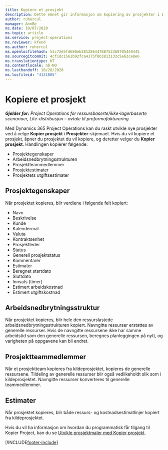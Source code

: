 ```yaml
---
title: Kopiere et prosjekt
description: Dette emnet gir informasjon om kopiering av prosjekter i Dynamics 365 Project Operations.
author: ruhercul
manager: AnnBe
ms.date: 10/07/2020
ms.topic: article
ms.service: project-operations
ms.reviewer: kfend
ms.author: ruhercul
ms.openlocfilehash: 53c72e5fd680eb28128644788752368705440445
ms.sourcegitcommit: 4cf1dc1561b92fca4175f0b3813133c5e63ce8e6
ms.translationtype: HT
ms.contentlocale: nb-NO
ms.lasthandoff: 10/28/2020
ms.locfileid: "4131805"
---
```

# <a name="copy-a-project"></a>Kopiere et prosjekt

_**Gjelder for:** Project Operations for ressursbaserte/ikke-lagerbaserte scenarioer, Lite-distribusjon – avtale til proformafakturering_

Med Dynamics 365 Project Operations kan du raskt utvikle nye prosjekter ved å velge **Kopier prosjekt** i **Prosjekter**-skjemaet. Hvis du vil kopiere et prosjekt, åpner du prosjektet du vil kopiere, og deretter velger du **Kopier prosjekt**. Handlingen kopierer følgende:

- Prosjektegenskaper
- Arbeidsnedbrytningsstrukturen
- Prosjektteammedlemmer
- Prosjektestimater
- Prosjektets utgiftsestimater

## <a name="project-properties"></a>Prosjektegenskaper

Når prosjektet kopieres, blir verdiene i følgende felt kopiert:

- Navn
- Beskrivelse
- Kunde
- Kalendermal
- Valuta
- Kontraktsenhet
- Prosjektleder
- Status
- Generell prosjektstatus
- Kommentarer
- Estimater
- Beregnet startdato
- Sluttdato
- Innsats (timer)
- Estimert arbeidskostnad
- Estimert utgiftskostnad

## <a name="work-breakdown-structure"></a>Arbeidsnedbrytningsstruktur

Når prosjektet kopieres, blir hele den ressurslastede arbeidsnedbrytningsstrukturen kopiert. Navngitte ressurser erstattes av generelle ressurser. Hvis de navngitte ressursene ikke har samme arbeidstid som den generelle ressursen, beregnes planleggingen på nytt, og varigheten på oppgavene kan bli endret.

## <a name="project-team-members"></a>Prosjektteammedlemmer

Når et prosjektteam kopieres fra kildeprosjektet, kopieres de generelle ressursene. Tildeling av generelle ressurser blir også vedlikeholdt slik som i kildeprosjektet. Navngitte ressurser konverteres til generelle teammedlemmer.

## <a name="estimates"></a>Estimater

Når prosjektet kopieres, blir både ressurs- og kostnadsestimatlinjer kopiert fra kildeprosjektet. 

Hvis du vil ha informasjon om hvordan du programmatisk får tilgang til Kopier Project, kan du se [Utvikle prosjektmaler med Kopier prosjekt](dev-copy-project.md).


[!INCLUDE[footer-include](../includes/footer-banner.md)]
